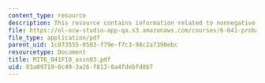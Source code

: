 ```yaml
---
content_type: resource
description: This resource contains information related to nonnegative integer values.
file: https://ol-ocw-studio-app-qa.s3.amazonaws.com/courses/6-041-probabilistic-systems-analysis-and-applied-probability-fall-2010/83a097196c493a26f8138a4fdebfd8b7_MIT6_041F10_assn03.pdf
file_type: application/pdf
parent_uid: 1c873555-0503-f79e-f7c3-98c2a7390ebc
resourcetype: Document
title: MIT6_041F10_assn03.pdf
uid: 83a09719-6c49-3a26-f813-8a4fdebfd8b7
---
```


